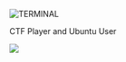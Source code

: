 
![TERMINAL](https://www.bram.us/wordpress/wp-content/uploads/2017/12/svg-term-cli.gif)

CTF Player and Ubuntu User

<img align="left" src="https://github-readme-stats.vercel.app/api/top-langs/?username=agentgeneric&show_icons=true&theme=algolia&layout=compact" />

<br />
